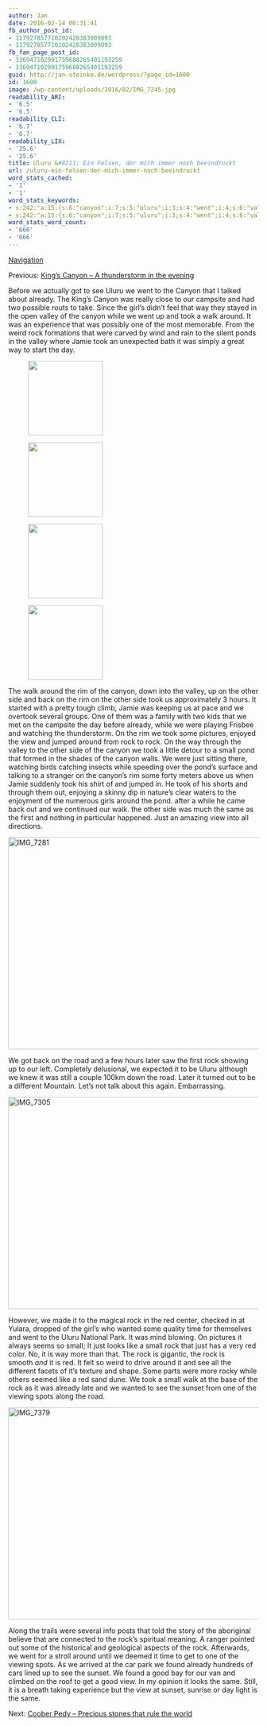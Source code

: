 ```yaml
---
author: Jan
date: 2016-02-14 06:31:41
fb_author_post_id:
- 117927857710202428383009093
- 117927857710202428383009093
fb_fan_page_post_id:
- 336947102991759688265401193259
- 336947102991759688265401193259
guid: http://jan-steinke.de/wordpress/?page_id=1600
id: 1600
image: /wp-content/uploads/2016/02/IMG_7245.jpg
readability_ARI:
- '6.5'
- '6.5'
readability_CLI:
- '6.7'
- '6.7'
readability_LIX:
- '25.6'
- '25.6'
title: Uluru &#8211; Ein Felsen, der mich immer noch beeindruckt
url: /uluru-ein-felsen-der-mich-immer-noch-beeindruckt
word_stats_cached:
- '1'
- '1'
word_stats_keywords:
- s:242:"a:15:{s:6:"canyon";i:7;s:5:"uluru";i:3;s:4:"went";i:4;s:6:"valley";i:4;s:4:"took";i:8;s:4:"walk";i:4;s:4:"rock";i:10;s:5:"jamie";i:3;s:4:"side";i:4;s:4:"view";i:4;s:5:"small";i:4;s:4:"just";i:4;s:4:"same";i:3;s:4:"road";i:3;s:6:"sunset";i:3;}";
- s:242:"a:15:{s:6:"canyon";i:7;s:5:"uluru";i:3;s:4:"went";i:4;s:6:"valley";i:4;s:4:"took";i:8;s:4:"walk";i:4;s:4:"rock";i:10;s:5:"jamie";i:3;s:4:"side";i:4;s:4:"view";i:4;s:5:"small";i:4;s:4:"just";i:4;s:4:"same";i:3;s:4:"road";i:3;s:6:"sunset";i:3;}";
word_stats_word_count:
- '666'
- '666'
---
```


[Navigation](https://jan-steinke.de/wordpress/en/blog/2013/10/06/the-stuart-highway/)

Previous: [King&#8217;s Canyon &#8211; A thunderstorm in the evening](https://jan-steinke.de/wordpress/en/kings-canyon-a-thunderstorm-in-the-evening/)

Before we actually got to see Uluru we went to the Canyon that I talked about already. The King&#8217;s Canyon was really close to our campsite and had two possible routs to take. Since the girl&#8217;s didn&#8217;t feel that way they stayed in the open valley of the canyon while we went up and took a walk around. It was an experience that was possibly one of the most memorable. From the weird rock formations that were carved by wind and rain to the silent ponds in the valley where Jamie took an unexpected bath it was simply a great way to start the day.

<div id='gallery-15' class='gallery galleryid-1600 gallery-columns-4 gallery-size-thumbnail'>
  <figure class='gallery-item'> 
  
  <div class='gallery-icon portrait'>
    <a href='http://jan-steinke.de/wordpress/de/img_7233/'><img width="150" height="150" src="http://jan-steinke.de/wordpress/wp-content/uploads/2016/02/IMG_7233-150x150.jpg" class="attachment-thumbnail size-thumbnail" alt="" /></a>
  </div></figure><figure class='gallery-item'> 
  
  <div class='gallery-icon portrait'>
    <a href='http://jan-steinke.de/wordpress/de/img_7263/'><img width="150" height="150" src="http://jan-steinke.de/wordpress/wp-content/uploads/2016/02/IMG_7263-150x150.jpg" class="attachment-thumbnail size-thumbnail" alt="" /></a>
  </div></figure><figure class='gallery-item'> 
  
  <div class='gallery-icon portrait'>
    <a href='http://jan-steinke.de/wordpress/de/img_7256/'><img width="150" height="150" src="http://jan-steinke.de/wordpress/wp-content/uploads/2016/02/IMG_7256-150x150.jpg" class="attachment-thumbnail size-thumbnail" alt="" /></a>
  </div></figure><figure class='gallery-item'> 
  
  <div class='gallery-icon portrait'>
    <a href='http://jan-steinke.de/wordpress/de/img_7259/'><img width="150" height="150" src="http://jan-steinke.de/wordpress/wp-content/uploads/2016/02/IMG_7259-150x150.jpg" class="attachment-thumbnail size-thumbnail" alt="" /></a>
  </div></figure>
</div>

The walk around the rim of the canyon, down into the valley, up on the other side and back on the rim on the other side took us approximately 3 hours. It started with a pretty tough climb, Jamie was keeping us at pace and we overtook several groups. One of them was a family with two kids that we met on the campsite the day before already, while we were playing Frisbee and watching the thunderstorm. On the rim we took some pictures, enjoyed the view and jumped around from rock to rock. On the way through the valley to the other side of the canyon we took a little detour to a small pond that formed in the shades of the canyon walls. We were just sitting there, watching birds catching insects while speeding over the pond&#8217;s surface and talking to a stranger on the canyon&#8217;s rim some forty meters above us when Jamie suddenly took his shirt of and jumped in. He took of his shorts and through them out, enjoying a skinny dip in nature&#8217;s clear waters to the enjoyment of the numerous girls around the pond. after a while he came back out and we continued our walk. the other side was much the same as the first and nothing in particular happened. Just an amazing view into all directions.

<img class="size-full wp-image-1381 aligncenter" src="https://jan-steinke.de/wordpress/wp-content/uploads/2016/02/IMG_7281.jpg" alt="IMG_7281" width="640" height="427" srcset="https://jan-steinke.de/wordpress/wp-content/uploads/2016/02/IMG_7281.jpg 640w, https://jan-steinke.de/wordpress/wp-content/uploads/2016/02/IMG_7281-300x200.jpg 300w" sizes="(max-width: 640px) 85vw, 640px" />

We got back on the road and a few hours later saw the first rock showing up to our left. Completely delusional, we expected it to be Uluru although we knew it was still a couple 100km down the road. Later it turned out to be a different Mountain. Let&#8217;s not talk about this again. Embarrassing.

<img class="aligncenter size-full wp-image-1402" src="https://jan-steinke.de/wordpress/wp-content/uploads/2016/02/IMG_7305.jpg" alt="IMG_7305" width="640" height="427" srcset="https://jan-steinke.de/wordpress/wp-content/uploads/2016/02/IMG_7305.jpg 640w, https://jan-steinke.de/wordpress/wp-content/uploads/2016/02/IMG_7305-300x200.jpg 300w" sizes="(max-width: 640px) 85vw, 640px" />

However, we made it to the magical rock in the red center, checked in at Yulara, dropped of the girl&#8217;s who wanted some quality time for themselves and went to the Uluru National Park. It was mind blowing. On pictures it always seems so small; It just looks like a small rock that just has a very red color. No, it is way more than that. The rock is gigantic, the rock is smooth _and_ it is red. It felt so weird to drive around it and see all the different facets of it&#8217;s texture and shape. Some parts were more rocky while others seemed like a red sand dune. We took a small walk at the base of the rock as it was already late and we wanted to see the sunset from one of the viewing spots along the road.

<img class="aligncenter size-full wp-image-1405" src="https://jan-steinke.de/wordpress/wp-content/uploads/2016/02/IMG_7379.jpg" alt="IMG_7379" width="640" height="427" srcset="https://jan-steinke.de/wordpress/wp-content/uploads/2016/02/IMG_7379.jpg 640w, https://jan-steinke.de/wordpress/wp-content/uploads/2016/02/IMG_7379-300x200.jpg 300w" sizes="(max-width: 640px) 85vw, 640px" />

Along the trails were several info posts that told the story of the aboriginal believe that are connected to the rock&#8217;s spiritual meaning. A ranger pointed out some of the historical and geological aspects of the rock. Afterwards, we went for a stroll around until we deemed it time to get to one of the viewing spots. As we arrived at the car park we found already hundreds of cars lined up to see the sunset. We found a good bay for our van and climbed on the roof to get a good view. In my opinion it looks the same. Still, it is a breath taking experience but the view at sunset, sunrise or day light is the same.

Next: [Coober Pedy &#8211; Precious stones that rule the world](https://jan-steinke.de/wordpress/en/coober-pedy-precious-stones-that-rule-the-world/)